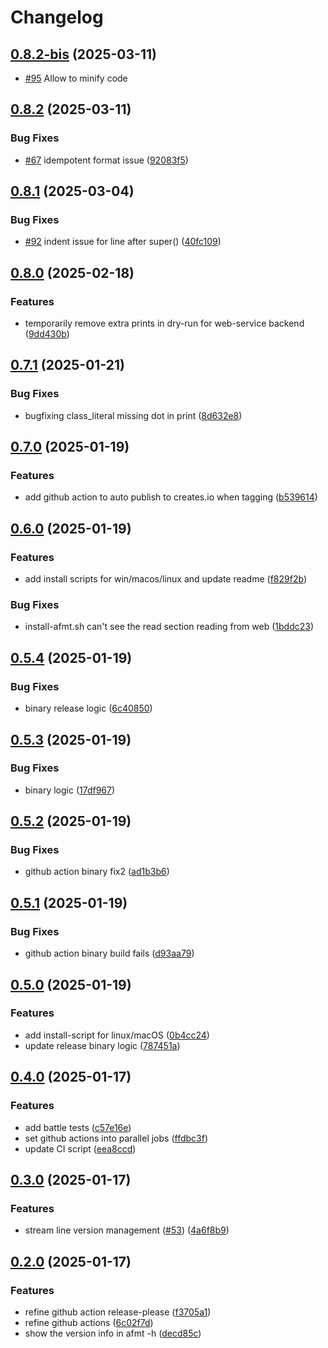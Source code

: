 # Changelog

## [0.8.2-bis](https://github.com/xixiaofinland/afmt/compare/v0.8.1...v0.8.2) (2025-03-11)

* [#95](https://github.com/xixiaofinland/afmt/issues/95) Allow to minify code

## [0.8.2](https://github.com/xixiaofinland/afmt/compare/v0.8.1...v0.8.2) (2025-03-11)


### Bug Fixes

* [#67](https://github.com/xixiaofinland/afmt/issues/67) idempotent format issue ([92083f5](https://github.com/xixiaofinland/afmt/commit/92083f591f31f47f891480c01c2dda26edbc7c1e))

## [0.8.1](https://github.com/xixiaofinland/afmt/compare/v0.8.0...v0.8.1) (2025-03-04)


### Bug Fixes

* [#92](https://github.com/xixiaofinland/afmt/issues/92) indent issue for line after super() ([40fc109](https://github.com/xixiaofinland/afmt/commit/40fc1094293f926cbf3fa994ea12ad7c620933fb))

## [0.8.0](https://github.com/xixiaofinland/afmt/compare/v0.7.1...v0.8.0) (2025-02-18)


### Features

* temporarily remove extra prints in dry-run for web-service backend ([9dd430b](https://github.com/xixiaofinland/afmt/commit/9dd430bcc87d28343f18db112c4df24eb63d5f97))

## [0.7.1](https://github.com/xixiaofinland/afmt/compare/v0.7.0...v0.7.1) (2025-01-21)


### Bug Fixes

* bugfixing class_literal missing dot in print ([8d632e8](https://github.com/xixiaofinland/afmt/commit/8d632e8c8f94fb8fde55dbb27ff6980e22c9fa26))

## [0.7.0](https://github.com/xixiaofinland/afmt/compare/v0.6.0...v0.7.0) (2025-01-19)


### Features

* add github action to auto publish to creates.io when tagging ([b539614](https://github.com/xixiaofinland/afmt/commit/b5396141b888e7afa6f835422a04fba8a2ed7973))

## [0.6.0](https://github.com/xixiaofinland/afmt/compare/v0.5.4...v0.6.0) (2025-01-19)


### Features

* add install scripts for win/macos/linux and update readme ([f829f2b](https://github.com/xixiaofinland/afmt/commit/f829f2b9ec7a4584922477aa9d560b5b946663c7))


### Bug Fixes

* install-afmt.sh can't see the read section reading from web ([1bddc23](https://github.com/xixiaofinland/afmt/commit/1bddc2325298352d2e8fb8ed8deaa3088242b361))

## [0.5.4](https://github.com/xixiaofinland/afmt/compare/v0.5.3...v0.5.4) (2025-01-19)


### Bug Fixes

* binary release logic ([6c40850](https://github.com/xixiaofinland/afmt/commit/6c40850bd1b1a3364ab74c00d39e0b04809373e0))

## [0.5.3](https://github.com/xixiaofinland/afmt/compare/v0.5.2...v0.5.3) (2025-01-19)


### Bug Fixes

* binary logic ([17df967](https://github.com/xixiaofinland/afmt/commit/17df9670af25c2fcd9889236ca179db965e4ef32))

## [0.5.2](https://github.com/xixiaofinland/afmt/compare/v0.5.1...v0.5.2) (2025-01-19)


### Bug Fixes

* github action binary fix2 ([ad1b3b6](https://github.com/xixiaofinland/afmt/commit/ad1b3b6a9245dd37eba1cf23bd4196414f4b6c4e))

## [0.5.1](https://github.com/xixiaofinland/afmt/compare/v0.5.0...v0.5.1) (2025-01-19)


### Bug Fixes

* github action binary build fails ([d93aa79](https://github.com/xixiaofinland/afmt/commit/d93aa799365559b0caf549a1980253441b96b3c2))

## [0.5.0](https://github.com/xixiaofinland/afmt/compare/v0.4.0...v0.5.0) (2025-01-19)


### Features

* add install-script for linux/macOS ([0b4cc24](https://github.com/xixiaofinland/afmt/commit/0b4cc249bef5484a38443cd2bbc2b362e50c06c1))
* update release binary logic ([787451a](https://github.com/xixiaofinland/afmt/commit/787451a847ce955dcc88031e95dad74500bbdf24))

## [0.4.0](https://github.com/xixiaofinland/afmt/compare/v0.3.0...v0.4.0) (2025-01-17)


### Features

* add battle tests ([c57e16e](https://github.com/xixiaofinland/afmt/commit/c57e16ef9d260c0a01054190aadafa3b1f4b27b2))
* set github actions into parallel jobs ([ffdbc3f](https://github.com/xixiaofinland/afmt/commit/ffdbc3fc9b4c67b7006a22a9ee7b00d6193951d3))
* update CI script ([eea8ccd](https://github.com/xixiaofinland/afmt/commit/eea8ccd8237f7e5e675e50daab6d0810b82644c2))

## [0.3.0](https://github.com/xixiaofinland/afmt/compare/v0.2.0...v0.3.0) (2025-01-17)


### Features

* stream line version management ([#53](https://github.com/xixiaofinland/afmt/issues/53)) ([4a6f8b9](https://github.com/xixiaofinland/afmt/commit/4a6f8b9c07362b77b24304c8c8f8ca9cea9608e6))

## [0.2.0](https://github.com/xixiaofinland/afmt/compare/v0.1.0...v0.2.0) (2025-01-17)


### Features

* refine github action release-please ([f3705a1](https://github.com/xixiaofinland/afmt/commit/f3705a115e604abc69f8ac2ad197f89eb7160431))
* refine github actions ([6c02f7d](https://github.com/xixiaofinland/afmt/commit/6c02f7d51e69bb8a8248dd602ad73b676c601806))
* show the version info in afmt -h ([decd85c](https://github.com/xixiaofinland/afmt/commit/decd85c8a3fc5c9619e3473b3527de2b61890346))
